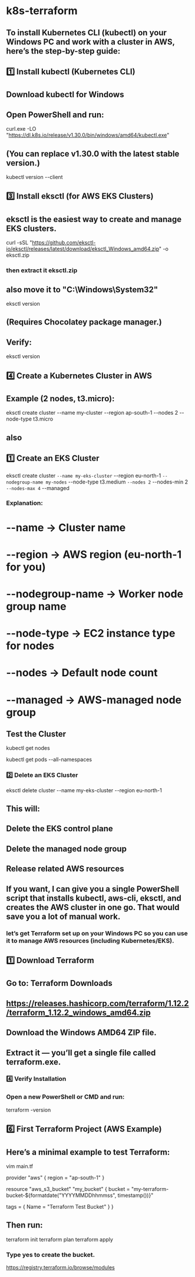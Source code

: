# k8s-terraform
## To install Kubernetes CLI (kubectl) on your Windows PC and work with a cluster in AWS, here’s the step-by-step guide:
## 1️⃣ Install kubectl (Kubernetes CLI)
## Download kubectl for Windows
## Open PowerShell and run:
curl.exe -LO "https://dl.k8s.io/release/v1.30.0/bin/windows/amd64/kubectl.exe"
## (You can replace v1.30.0 with the latest stable version.)
kubectl version --client

## 3️⃣ Install eksctl (for AWS EKS Clusters)
## eksctl is the easiest way to create and manage EKS clusters.
curl -sSL "https://github.com/eksctl-io/eksctl/releases/latest/download/eksctl_Windows_amd64.zip" -o eksctl.zip
### then extract it eksctl.zip
## also move it to "C:\Windows\System32\"
eksctl version
## (Requires Chocolatey package manager.)

## Verify:
eksctl version

## 4️⃣ Create a Kubernetes Cluster in AWS
## Example (2 nodes, t3.micro):
eksctl create cluster --name my-cluster --region ap-south-1 --nodes 2 --node-type t3.micro

## also
## 1️⃣ Create an EKS Cluster

eksctl create cluster `
  --name my-eks-cluster `
  --region eu-north-1 `
  --nodegroup-name my-nodes `
  --node-type t3.medium `
  --nodes 2 `
  --nodes-min 2 `
  --nodes-max 4 `
  --managed
### Explanation:
# --name → Cluster name
# --region → AWS region (eu-north-1 for you)
# --nodegroup-name → Worker node group name
# --node-type → EC2 instance type for nodes
# --nodes → Default node count
# --managed → AWS-managed node group

##  Test the Cluster
kubectl get nodes


kubectl get pods --all-namespaces  

### 2️⃣ Delete an EKS Cluster

eksctl delete cluster --name my-eks-cluster --region eu-north-1
## This will:
## Delete the EKS control plane
## Delete the managed node group
## Release related AWS resources


## If you want, I can give you a single PowerShell script that installs kubectl, aws-cli, eksctl, and creates the AWS cluster in one go. That would save you a lot of manual work.


### let’s get Terraform set up on your Windows PC so you can use it to manage AWS resources (including Kubernetes/EKS).

## 1️⃣ Download Terraform
## Go to: Terraform Downloads
## https://releases.hashicorp.com/terraform/1.12.2/terraform_1.12.2_windows_amd64.zip
## Download the Windows AMD64 ZIP file.
## Extract it — you’ll get a single file called terraform.exe.

### 4️⃣ Verify Installation
### Open a new PowerShell or CMD and run:
terraform -version

## 6️⃣ First Terraform Project (AWS Example)
## Here’s a minimal example to test Terraform:

vim main.tf

provider "aws" {
  region = "ap-south-1"
}

resource "aws_s3_bucket" "my_bucket" {
  bucket = "my-terraform-bucket-${formatdate("YYYYMMDDhhmmss", timestamp())}"

  tags = {
    Name = "Terraform Test Bucket"
  }
}


## Then run:
terraform init
terraform plan
terraform apply
### Type yes to create the bucket.

https://registry.terraform.io/browse/modules
